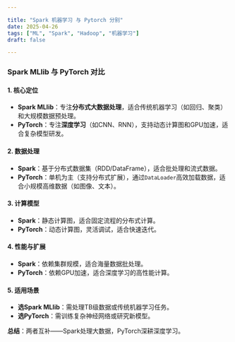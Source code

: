 ```yaml
---

title: "Spark 机器学习 与 Pytorch 分别"
date: 2025-04-26
tags: ["ML", "Spark", "Hadoop", "机器学习"]
draft: false

---
```

<!--more-->

### **Spark MLlib 与 PyTorch 对比**  

#### **1. 核心定位**  
- **Spark MLlib**：专注**分布式大数据处理**，适合传统机器学习（如回归、聚类）和大规模数据预处理。  
- **PyTorch**：专注**深度学习**（如CNN、RNN），支持动态计算图和GPU加速，适合复杂模型研发。  

#### **2. 数据处理**  
- **Spark**：基于分布式数据集（RDD/DataFrame），适合批处理和流式数据。  
- **PyTorch**：单机为主（支持分布式扩展），通过`DataLoader`高效加载数据，适合小规模高维数据（如图像、文本）。  

#### **3. 计算模型**  
- **Spark**：静态计算图，适合固定流程的分布式计算。  
- **PyTorch**：动态计算图，灵活调试，适合快速迭代。  

#### **4. 性能与扩展**  
- **Spark**：依赖集群规模，适合海量数据批处理。  
- **PyTorch**：依赖GPU加速，适合深度学习的高性能计算。  

#### **5. 适用场景**  
- **选Spark MLlib**：需处理TB级数据或传统机器学习任务。  
- **选PyTorch**：需训练复杂神经网络或研究新模型。  

**总结**：两者互补——Spark处理大数据，PyTorch深耕深度学习。